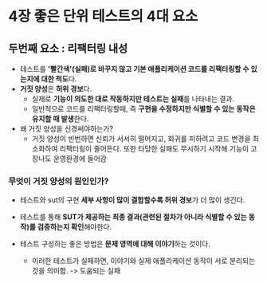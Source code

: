 # 4장 좋은 단위 테스트의 4대 요소





## 두번째 요소 : 리팩터링 내성

- 테스트를 **'빨간색'(실패)로 바꾸지 않고 기본 애플리케이션 코드를 리팩터링할 수 있는지에 대한 척도**다.
- **거짓 양성**은 **허위 경보**다. 
  - 실제로 **기능이 의도한 대로 작동하지만 테스트는 실패**를 나타내는 결과.
  - 일반적으로 코드를 리팩터링할때, 즉 **구현을 수정하지만 식별할 수 있는 동작은 유지할 때 발생**한다.
- 왜 거짓 양성을 신경써야하는가?
  - 거짓 양성이 빈번하면 신뢰가 서서히 떨어지고, 회귀를 피하려고 코드 변경을 최소화하여 리팩터링이 줄어든다. 또한 타당한 실패도 무시하기 시작해 기능이 고장나도 운영환경에 들어감

### 무엇이 거짓 양성의 원인인가?

- 테스트와 sut의 구현 **세부 사항이 많이 결합할수록 허위 경보**가 더 많이 생긴다.

- 테스트를 통해 **SUT가 제공하는 최종 결과(관련된 절차가 아니라 식별할 수 있는 동작)를 검증하는지 확인**해야한다.

- 테스트 구성하는 좋은 방법은 **문제 영역에 대해 이야기**하는 것이다. 

  - 이러한 테스트가 실패하면, 이야기와 실제 애플리케이션 동작이 서로 분리되는 것을 의미함. -> 도움되는 실패

  

  

  

  

  

  

  

